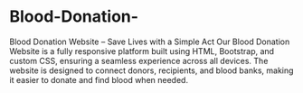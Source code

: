 # Blood-Donation-
Blood Donation Website – Save Lives with a Simple Act Our Blood Donation Website is a fully responsive platform built using HTML, Bootstrap, and custom CSS, ensuring a seamless experience across all devices. The website is designed to connect donors, recipients, and blood banks, making it easier to donate and find blood when needed.  
